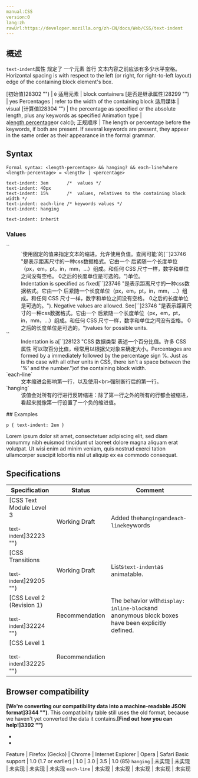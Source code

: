 ```yaml
---
manual:CSS
version:0
lang:zh
rawUrl:https://developer.mozilla.org/zh-CN/docs/Web/CSS/text-indent
---
```





## 概述<a name="概述"></a>


`text-indent`属性 规定了 一个元素 首行 文本内容之前应该有多少水平空格。Horizontal spacing is with respect to the left (or right, for right-to-left layout) edge of the containing block element&#39;s box.


[初始值]28302 "") | `0` 
适用元素 | block containers 
[是否是继承属性]28299 "") | yes 
Percentages | refer to the width of the containing block 
适用媒体 | visual 
[计算值]28304 "") | the percentage as specified or the absolute length, plus any keywords as specified 
Animation type | a[length](%4561#Interpolation "Values of the <length> CSS data type are interpolated as real, floating-point numbers."),[percentage](%4567#Interpolation "Values of the <percentage> CSS data type are interpolated as real, floating-point numbers.")or calc(); 
正规顺序 | The length or percentage before the keywords, if both are present. If several keywords are present, they appear in the same order as their appearance in the formal grammar. 


## Syntax<a name="Syntax"></a>

```
Formal syntax: <length-percentage> && hanging? && each-line?where <length-percentage> = <length> | <percentage>
```

```
text-indent: 3em       /*  values */
text-indent: 40px
text-indent: 15%       /*  values, relatives to the containing block width */
text-indent: each-line /* keywords values */
text-indent: hanging

text-indent: inherit
```

### Values<a name="Values"></a>
<dl><dt id=''>`<length>`</dt><dd>`使用固定的<length>值来指定文本的缩进。允许使用负值。查阅可能`的[`<length>`]23746 "是表示距离尺寸的一种css数据格式。它由一个 <number> 后紧随一个长度单位（px，em，pt，in，mm，...）组成。和任何 CSS 尺寸一样，数字和单位之间没有空格。<number> 0之后的长度单位是可选的。")单位。</dd><dd>Indentation is specified as fixed[`<length>`]23746 "是表示距离尺寸的一种css数据格式。它由一个 <number> 后紧随一个长度单位（px，em，pt，in，mm，...）组成。和任何 CSS 尺寸一样，数字和单位之间没有空格。<number> 0之后的长度单位是可选的。"). Negative values are allowed. See[`<length>`]23746 "是表示距离尺寸的一种css数据格式。它由一个 <number> 后紧随一个长度单位（px，em，pt，in，mm，...）组成。和任何 CSS 尺寸一样，数字和单位之间没有空格。<number> 0之后的长度单位是可选的。")values for possible units.</dd><dt id=''>`<percentage>`</dt><dd>Indentation is a[`<percentage>`]28123 "CSS 数据类型 <percentage> 表述一个百分比值。许多 CSS 属性 可以取百分比值，经常用以根据父对象来确定大小。Percentages are formed by a <number> immediately followed by the percentage sign %. Just as is the case with all other units in CSS, there isn't a space between the '%' and the number.")of the containing block width.</dd><dt id=''>`each-line`<i></i></dt><dd>文本缩进会影响第一行，以及使用&lt;br&gt;强制断行后的第一行。</dd><dt id=''>`hanging`<i></i></dt><dd>该值会对所有的行进行反转缩进：除了第一行之外的所有的行都会被缩进，看起来就像第一行设置了一个负的缩进值。</dd></dl>
## Examples<a name="Examples"></a>

```
p { text-indent: 2em }
```


Lorem ipsum dolor sit amet, consectetuer adipiscing elit, sed diam nonummy nibh euismod tincidunt ut laoreet dolore magna aliquam erat volutpat. Ut wisi enim ad minim veniam, quis nostrud exerci tation ullamcorper suscipit lobortis nisl ut aliquip ex ea commodo consequat.


## Specifications<a name="Specifications"></a>

Specification | Status | Comment 
 ---  |  ---  |  ---  | 
[CSS Text Module Level 3<br></br><small>text-indent</small>]32223 "") | Working Draft | Added the`hanging`and`each-line`keywords 
[CSS Transitions<br></br><small>text-indent</small>]29205 "") | Working Draft | Lists`text-indent`as animatable. 
[CSS Level 2 (Revision 1)<br></br><small>text-indent</small>]32224 "") | Recommendation | The behavior with`display: inline-block`and anonymous block boxes have been explicitly defined. 
[CSS Level 1<br></br><small>text-indent</small>]32225 "") | Recommendation |  


## Browser compatibility<a name="Browser_compatibility"></a>


**[We&#39;re converting our compatibility data into a machine-readable JSON format]3344 "")**. This compatibility table still uses the old format, because we haven&#39;t yet converted the data it contains.**[Find out how you can help!]3392 "")**


* 
* 

Feature | Firefox (Gecko) | Chrome | Internet Explorer | Opera | Safari 
Basic support | 1.0 (1.7 or earlier) | 1.0 | 3.0 | 3.5 | 1.0 (85) 
`hanging` | 未实现 | 未实现 | 未实现 | 未实现 | 未实现 
`each-line` | 未实现 | 未实现 | 未实现 | 未实现 | 未实现 







